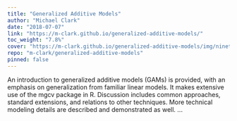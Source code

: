 ```yaml
---
title: "Generalized Additive Models"
author: "Michael Clark"
date: "2018-07-07"
link: "https://m-clark.github.io/generalized-additive-models/"
toc_weight: "7.8%"
cover: "https://m-clark.github.io/generalized-additive-models/img/nineteeneightyR.png"
repo: "m-clark/generalized-additive-models"
pinned: false
---
```


An introduction to generalized additive models (GAMs) is provided, with an emphasis on generalization from familiar linear models. It makes extensive use of the mgcv package in R. Discussion includes common approaches, standard extensions, and relations to other techniques. More technical modeling details are described and demonstrated as well. ...
